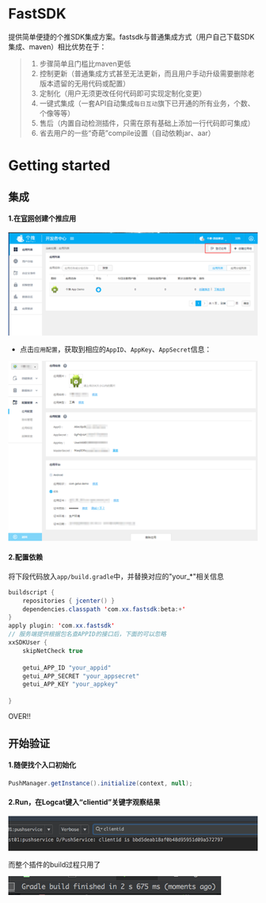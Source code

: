 

FastSDK
====
提供简单便捷的个推SDK集成方案。fastsdk与普通集成方式（用户自己下载SDK集成、maven）相比优势在于：  
>1. 步骤简单且门槛比maven更低  
>2. 控制更新（普通集成方式甚至无法更新，而且用户手动升级需要删除老版本遗留的无用代码或配置）  
>3. 定制化（用户无须更改任何代码即可实现定制化变更）  
>4. 一键式集成（一套API自动集成`每日互动`旗下已开通的所有业务，个数、个像等等） 
>5. 售后（内置自动检测插件，只需在原有基础上添加一行代码即可集成）  
>6. 省去用户的一些“奇葩”compile设置（自动依赖jar、aar）

  
     
#  Getting started
## 集成
#### 1.在[官网](http://dev.getui.com)创建个推应用
![](readme/image/sdk05.png)   

* 点击`应用配置`，获取到相应的`AppID`、`AppKey`、`AppSecret`信息：

![](readme/image/sdk06.png)

#### 2.配置依赖
将下段代码放入`app/build.gradle`中，并替换对应的"your_*"相关信息 
```Java
buildscript {
    repositories { jcenter() }
    dependencies.classpath 'com.xx.fastsdk:beta:+'
}
apply plugin: 'com.xx.fastsdk'
// 服务端提供根据包名查APPID的接口后，下面的可以忽略
xxSDKUser {
    skipNetCheck true
    
    getui_APP_ID "your_appid"
    getui_APP_SECRET "your_appsecret"
    getui_APP_KEY "your_appkey"

}
```
    
    
OVER!!  

## 开始验证
#### 1.随便找个入口初始化
```Java
PushManager.getInstance().initialize(context, null);
```
#### 2.Run，在Logcat键入“clientid”关键字观察结果
  
![](readme/image/sdk04.png)
  
而整个插件的build过程只用了  

![](readme/image/sdk03.png)

